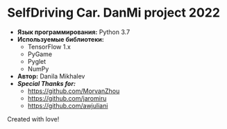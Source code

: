 # SelfDriving Car. DanMi project 2022

* **Язык программирования:** Python 3.7
* **Используемые библиотеки:**
	* TensorFlow 1.x
	* PyGame
	* Pyglet
	* NumPy
* **Автор:** Danila Mikhalev 
* ***Special Thanks for:***
	* https://github.com/MorvanZhou
	* https://github.com/jaromiru
	* https://github.com/awjuliani

Created with love!